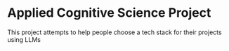# Applied Cognitive Science Project
This project attempts to help people choose a tech stack for their projects using LLMs